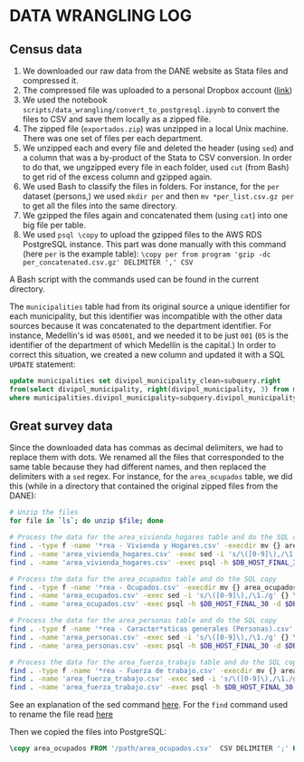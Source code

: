 # DATA WRANGLING LOG

## Census data

1. We downloaded our raw data from the DANE website as Stata files and compressed it.
1. The compressed file was uploaded to a personal Dropbox account ([link]('https://www.dropbox.com/sh/y6mye017c5oitfy/AAC7ci0RWx17eBRIQumfA6TYa?dl=1))
1. We used the notebook `scripts/data_wrangling/convert_to_postgresql.ipynb` to convert the files to CSV and save them locally as a zipped file.
1. The zipped file (`exportados.zip`) was unzipped in a local Unix machine. There was one set of files per each department.
1. We unzipped each and every file and deleted the header (using `sed`) and a column that was a by-product of the Stata to CSV conversion. In order to do that, we ungzipped every file in each folder, used `cut` (from Bash) to get rid of the excess column and gzipped again.
1. We used Bash to classify the files in folders. For instance, for the `per` dataset (persons,) we used `mkdir per` and then `mv *per_list.csv.gz per` to get all the files into the same directory.
1. We gzipped the files again and concatenated them (using `cat`) into one big file per table.
1. We used `psql \copy` to upload the gzipped files to the AWS RDS PostgreSQL instance. This part was done manually with this command (here `per` is the example table): `\copy per from program 'gzip -dc per_concatenated.csv.gz' DELIMITER ',' CSV`

A Bash script with the commands used can be found in the current directory.

The `municipalities` table had from its original source a unique identifier for each municipality, but this identifier was incompatible with the other data sources because it was concatenated to the department identifier. For instance, Medellín's id was `05001`, and we needed it to be just `001` (`05` is the identifier of the department of which Medellín is the capital.) In order to correct this situation, we created a new column and updated it with a SQL `UPDATE` statement:

```SQL
update municipalities set divipol_municipality_clean=subquery.right
from(select divipol_municipality, right(divipol_municipality, 3) from municipalities) as subquery
where municipalities.divipol_municipality=subquery.divipol_municipality;

```
## Great survey data

Since the downloaded data has commas as decimal delimiters, we had to replace them with dots. We renamed all the files that corresponded to the same table because they had different names, and then replaced the delimiters with a `sed` regex. For instance, for the `area_ocupados` table, we did this (while in a directory that contained the original zipped files from the DANE):

```Bash
# Unzip the files
for file in `ls`; do unzip $file; done

# Process the data for the area_vivienda_hogares table and do the SQL copy
find . -type f -name '*rea - Vivienda y Hogares.csv' -execdir mv {} area_vivienda_hogares.csv ';'
find . -name 'area_vivienda_hogares.csv' -exec sed -i 's/\([0-9]\),/\1./g' {} \;
find . -name 'area_vivienda_hogares.csv' -exec psql -h $DB_HOST_FINAL_30 -d $DB_NAME_FINAL_30 -U $DB_USER_FINAL_30 -c "\\copy area_vivienda_hogares FROM {}  CSV DELIMITER ';' HEADER NULL ' '"  \;

# Process the data for the area_ocupados table and do the SQL copy
find . -type f -name '*rea - Ocupados.csv' -execdir mv {} area_ocupados.csv ';'
find . -name 'area_ocupados.csv' -exec sed -i 's/\([0-9]\),/\1./g' {} \;
find . -name 'area_ocupados.csv' -exec psql -h $DB_HOST_FINAL_30 -d $DB_NAME_FINAL_30 -U $DB_USER_FINAL_30 -c "\\copy area_ocupados FROM {}  CSV DELIMITER ';' HEADER NULL ' '"  \;

# Process the data for the area_personas table and do the SQL copy
find . -type f -name '*rea - Caracter*sticas generales (Personas).csv' -execdir mv {} area_personas.csv ';'
find . -name 'area_personas.csv' -exec sed -i 's/\([0-9]\),/\1./g' {} \;
find . -name 'area_personas.csv' -exec psql -h $DB_HOST_FINAL_30 -d $DB_NAME_FINAL_30 -U $DB_USER_FINAL_30 -c "\\copy area_personas FROM {}  CSV DELIMITER ';' HEADER NULL ' '"  \;

# Process the data for the area_fuerza_trabajo table and do the SQL copy
find . -type f -name '*rea - Fuerza de trabajo.csv' -execdir mv {} area_fuerza_trabajo.csv ';'
find . -name 'area_fuerza_trabajo.csv' -exec sed -i 's/\([0-9]\),/\1./g' {} \;
find . -name 'area_fuerza_trabajo.csv' -exec psql -h $DB_HOST_FINAL_30 -d $DB_NAME_FINAL_30 -U $DB_USER_FINAL_30 -c "\\copy area_fuerza_trabajo FROM {}  CSV DELIMITER ';' HEADER NULL ' '"  \;

```
See an explanation of the sed command [here](https://stackoverflow.com/questions/38593855/replacing-commas-in-a-csv-file-with-sed-for-mongoimport). For the `find` command used to rename the file read [here](https://unix.stackexchange.com/a/261048)

Then we copied the files into PostgreSQL:

```SQL
\copy area_ocupados FROM '/path/area_ocupados.csv'  CSV DELIMITER ';' HEADER NULL ' '
```
